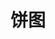 # 饼图

<script setup>
    let data=[{name:'基础饼图',code:'AnChartPieBase'},{name:'3/4多层环形图',code:'AnChartPieThreeQuarterMultiLayer'},
    {name:'极坐标系多系列柱图',code:'AnChartBarPolarMultiSeries'},{name:'带label极坐标系玫瑰图',code:'AnChartRoseAngleAxisLabel'}
    ,{name:'单层环形图',code:'AnChartPieSingleLayer'}]
</script>

<element :data="data"></element>
